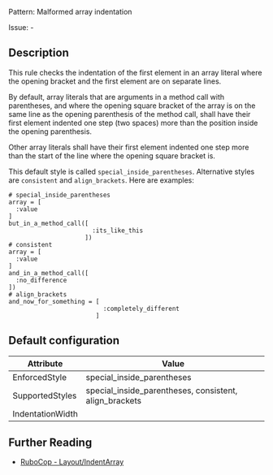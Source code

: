 Pattern: Malformed array indentation

Issue: -

## Description

This rule checks the indentation of the first element in an array literal
where the opening bracket and the first element are on separate lines.

By default, array literals that are arguments in a method call with
parentheses, and where the opening square bracket of the array is on the
same line as the opening parenthesis of the method call, shall have
their first element indented one step (two spaces) more than the
position inside the opening parenthesis.

Other array literals shall have their first element indented one step
more than the start of the line where the opening square bracket is.

This default style is called `special_inside_parentheses`. Alternative
styles are `consistent` and `align_brackets`. Here are examples:

    # special_inside_parentheses
    array = [
      :value
    ]
    but_in_a_method_call([
                           :its_like_this
                         ])
    # consistent
    array = [
      :value
    ]
    and_in_a_method_call([
      :no_difference
    ])
    # align_brackets
    and_now_for_something = [
                              :completely_different
                            ]

## Default configuration

Attribute | Value
--- | ---
EnforcedStyle | special_inside_parentheses
SupportedStyles | special_inside_parentheses, consistent, align_brackets
IndentationWidth |

## Further Reading

* [RuboCop - Layout/IndentArray](https://docs.rubocop.org/rubocop/cops_layout.html#layoutindentarray)
